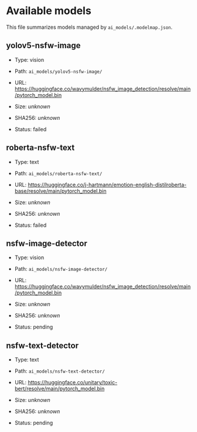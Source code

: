 # Available models

This file summarizes models managed by `ai_models/.modelmap.json`.

## yolov5-nsfw-image

- Type: vision

- Path: `ai_models/yolov5-nsfw-image/`

- URL: https://huggingface.co/wavymulder/nsfw_image_detection/resolve/main/pytorch_model.bin

- Size: *unknown*

- SHA256: *unknown*

- Status: failed



## roberta-nsfw-text

- Type: text

- Path: `ai_models/roberta-nsfw-text/`

- URL: https://huggingface.co/j-hartmann/emotion-english-distilroberta-base/resolve/main/pytorch_model.bin

- Size: *unknown*

- SHA256: *unknown*

- Status: failed



## nsfw-image-detector

- Type: vision

- Path: `ai_models/nsfw-image-detector/`

- URL: https://huggingface.co/wavymulder/nsfw_image_detection/resolve/main/pytorch_model.bin

- Size: *unknown*

- SHA256: *unknown*

- Status: pending



## nsfw-text-detector

- Type: text

- Path: `ai_models/nsfw-text-detector/`

- URL: https://huggingface.co/unitary/toxic-bert/resolve/main/pytorch_model.bin

- Size: *unknown*

- SHA256: *unknown*

- Status: pending


